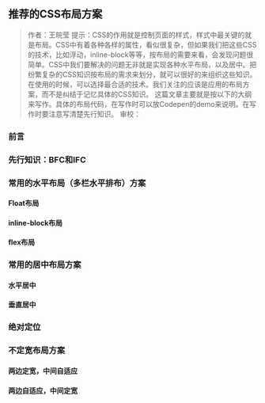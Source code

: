## 推荐的CSS布局方案

> 作者：王皖莹
> 提示：CSS的作用就是控制页面的样式，样式中最关键的就是布局。CSS中有着各种各样的属性，看似很复杂，但如果我们把这些CSS的技术，比如浮动，inline-block等等，按布局的需要来看，会发现问题很简单。CSS中我们要解决的问题无非就是实现各种水平布局，以及居中。把纷繁复杂的CSS知识按布局的需求来划分，就可以很好的来组织这些知识。在使用的时候，可以选择最合适的技术。我们关注的应该是应用的布局方案，而不是纠结于记忆具体的CSS知识。
> 这篇文章主要就是按以下的大纲来写作。具体的布局代码，在写作时可以放Codepen的demo来说明。在写作时要注意写清楚先行知识。
> 审校：

### 前言

### 先行知识：BFC和IFC

### 常用的水平布局（多栏水平排布）方案

#### Float布局

#### inline-block布局

#### flex布局

### 常用的居中布局方案

#### 水平居中


#### 垂直居中

### 绝对定位

### 不定宽布局方案

#### 两边定宽，中间自适应

#### 两边自适应，中间定宽
